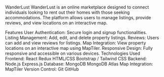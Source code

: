 WanderLust
WanderLust is an online marketplace designed to connect individuals looking to rent out their homes with those seeking accommodations. The platform allows users to manage listings, provide reviews, and view locations on an interactive map.

Features
User Authentication: Secure login and signup functionalities.
Listing Management: Add, edit, and delete property listings.
Reviews: Users can add and view reviews for listings.
Map Integration: View property locations on an interactive map using MapTiler.
Responsive Design: Fully responsive and accessible on various devices.
Technologies Used
Frontend:
React
Redux
HTML/CSS
Bootstrap / Tailwind CSS
Backend:
Node.js
Express.js
Database:
MongoDB
MongoDB Atlas
Map Integration:
MapTiler
Version Control:
Git
GitHub
